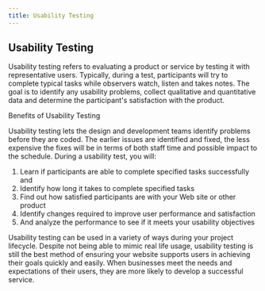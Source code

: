 ```yaml
---
title: Usability Testing
---
```

## Usability Testing

Usability testing refers to evaluating a product or service by testing it with representative users. Typically, during a test, participants will try to complete typical tasks while observers watch, listen and takes notes.  The goal is to identify any usability problems, collect qualitative and quantitative data and determine the participant's satisfaction with the product.

Benefits of Usability Testing

Usability testing lets the design and development teams identify problems before they are coded. The earlier issues are identified and fixed, the less expensive the fixes will be in terms of both staff time and possible impact to the schedule.  During a usability test, you will:

1. Learn if participants are able to complete specified tasks successfully and
2. Identify how long it takes to complete specified tasks
3. Find out how satisfied participants are with your Web site or other product
4. Identify changes required to improve user performance and satisfaction
5. And analyze the performance to see if it meets your usability objectives

Usability testing can be used in a variety of ways during your project lifecycle. Despite not being able to mimic real life usage, usability testing is still the best method of ensuring your website supports users in achieving their goals quickly and easily. When businesses meet the needs and expectations of their users, they are more likely to develop a successful service.
